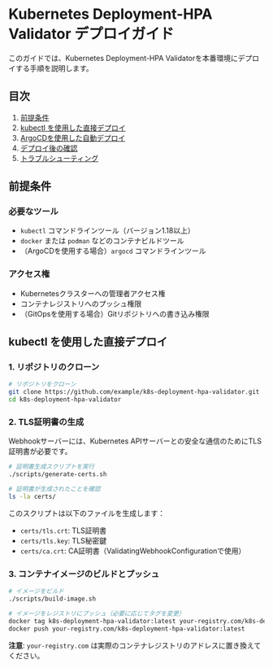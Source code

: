 # Kubernetes Deployment-HPA Validator デプロイガイド

このガイドでは、Kubernetes Deployment-HPA Validatorを本番環境にデプロイする手順を説明します。

## 目次

1. [前提条件](#前提条件)
2. [kubectl を使用した直接デプロイ](#kubectl-を使用した直接デプロイ)
3. [ArgoCDを使用した自動デプロイ](#argocdを使用した自動デプロイ)
4. [デプロイ後の確認](#デプロイ後の確認)
5. [トラブルシューティング](#トラブルシューティング)

## 前提条件

### 必要なツール

- `kubectl` コマンドラインツール（バージョン1.18以上）
- `docker` または `podman` などのコンテナビルドツール
- （ArgoCDを使用する場合）`argocd` コマンドラインツール

### アクセス権

- Kubernetesクラスターへの管理者アクセス権
- コンテナレジストリへのプッシュ権限
- （GitOpsを使用する場合）Gitリポジトリへの書き込み権限

## kubectl を使用した直接デプロイ

### 1. リポジトリのクローン

```bash
# リポジトリをクローン
git clone https://github.com/example/k8s-deployment-hpa-validator.git
cd k8s-deployment-hpa-validator
```

### 2. TLS証明書の生成

Webhookサーバーには、Kubernetes APIサーバーとの安全な通信のためにTLS証明書が必要です。

```bash
# 証明書生成スクリプトを実行
./scripts/generate-certs.sh

# 証明書が生成されたことを確認
ls -la certs/
```

このスクリプトは以下のファイルを生成します：
- `certs/tls.crt`: TLS証明書
- `certs/tls.key`: TLS秘密鍵
- `certs/ca.crt`: CA証明書（ValidatingWebhookConfigurationで使用）

### 3. コンテナイメージのビルドとプッシュ

```bash
# イメージをビルド
./scripts/build-image.sh

# イメージをレジストリにプッシュ（必要に応じてタグを変更）
docker tag k8s-deployment-hpa-validator:latest your-registry.com/k8s-deployment-hpa-validator:latest
docker push your-registry.com/k8s-deployment-hpa-validator:latest
```

**注意**: `your-registry.com` は実際のコンテナレジストリのアドレスに置き換えてください。